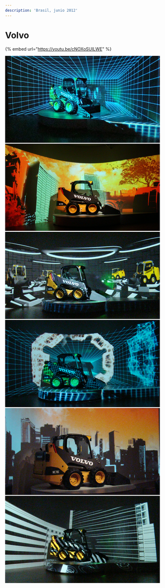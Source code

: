 ```yaml
---
description: 'Brasil, junio 2012'
---
```


# Volvo

{% embed url="https://youtu.be/cNOXoSUILWE" %}

![](../../../.gitbook/assets/mf-2012-06-br-volvo-01.jpg) 
![](../../../.gitbook/assets/mf-2012-06-br-volvo-02.jpg) 
![](../../../.gitbook/assets/mf-2012-06-br-volvo-03.jpg) 
![](../../../.gitbook/assets/mf-2012-06-br-volvo-04.jpg) 
![](../../../.gitbook/assets/mf-2012-06-br-volvo-05.jpg) 
![](../../../.gitbook/assets/mf-2012-06-br-volvo-06.jpg)

